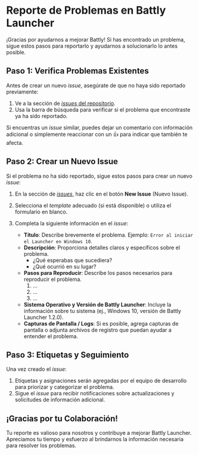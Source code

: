 # Reporte de Problemas en Battly Launcher

¡Gracias por ayudarnos a mejorar Battly! Si has encontrado un problema, sigue estos pasos para reportarlo y ayudarnos a solucionarlo lo antes posible.

## Paso 1: Verifica Problemas Existentes

Antes de crear un nuevo _issue_, asegúrate de que no haya sido reportado previamente:
1. Ve a la sección de [_issues_ del repositorio](https://github.com/1ly4s0/battlylauncher/issues).
2. Usa la barra de búsqueda para verificar si el problema que encontraste ya ha sido reportado.

Si encuentras un _issue_ similar, puedes dejar un comentario con información adicional o simplemente reaccionar con un 👍 para indicar que también te afecta.

## Paso 2: Crear un Nuevo Issue

Si el problema no ha sido reportado, sigue estos pasos para crear un nuevo _issue_:

1. En la sección de [_issues_](https://github.com/1ly4s0/battlylauncher/issues), haz clic en el botón **New Issue** (Nuevo Issue).
2. Selecciona el _template_ adecuado (si está disponible) o utiliza el formulario en blanco.
3. Completa la siguiente información en el _issue_:

   - **Título**: Describe brevemente el problema. Ejemplo: `Error al iniciar el Launcher en Windows 10`.
   - **Descripción**: Proporciona detalles claros y específicos sobre el problema.
       - ¿Qué esperabas que sucediera?
       - ¿Qué ocurrió en su lugar?
   - **Pasos para Reproducir**: Describe los pasos necesarios para reproducir el problema.
       1. …
       2. …
       3. …
   - **Sistema Operativo y Versión de Battly Launcher**: Incluye la información sobre tu sistema (ej., Windows 10, versión de Battly Launcher 1.2.0).
   - **Capturas de Pantalla / Logs**: Si es posible, agrega capturas de pantalla o adjunta archivos de registro que puedan ayudar a entender el problema.

## Paso 3: Etiquetas y Seguimiento

Una vez creado el _issue_:
1. Etiquetas y asignaciones serán agregadas por el equipo de desarrollo para priorizar y categorizar el problema.
2. Sigue el _issue_ para recibir notificaciones sobre actualizaciones y solicitudes de información adicional.

## ¡Gracias por tu Colaboración!

Tu reporte es valioso para nosotros y contribuye a mejorar Battly Launcher. Apreciamos tu tiempo y esfuerzo al brindarnos la información necesaria para resolver los problemas.

